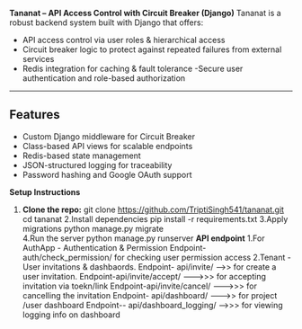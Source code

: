**Tananat – API Access Control with Circuit Breaker (Django)**
Tananat is a robust backend system built with Django that offers:
- API access control via user roles & hierarchical access
- Circuit breaker logic to protect against repeated failures from external services
- Redis integration for caching & fault tolerance
-Secure user authentication and role-based authorization

---

## Features

- Custom Django middleware for Circuit Breaker
- Class-based API views for scalable endpoints
- Redis-based state management
- JSON-structured logging for traceability
- Password hashing and Google OAuth support

**Setup Instructions**
1. **Clone the repo:**
   git clone https://github.com/TriptiSingh541/tananat.git
   cd tananat
2.Install dependencies
   pip install -r requirements.txt
3.Apply migrations
  python manage.py migrate   
4.Run the server
  python manage.py runserver
**API endpoint**
1.For AuthApp - Authentication & Permission
 Endpoint-auth/check_permission/ for checking user permission access
2.Tenant -User invitations & dashbaords.
  Endpoint- api/invite/ -->> for create a user invitation.
  Endpoint-api/invite/accept/   --->>> for  accepting invitation via toekn/link
  Endpoint-api/invite/cancel/ --->>> for cancelling the invitation
  Endpoint- api/dashboard/   --->> for project /user dashboard
  Endpoint-- api/dashboard_logging/ -->>> for viewing logging info on dashboard
  

